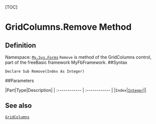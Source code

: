 [TOC]
# GridColumns.Remove Method

## Definition
Namespace: [`My.Sys.Forms`](My.Sys.Forms.md)
`Remove` is method of the GridColumns control, part of the freeBasic framework MyFbFramework.
##Syntax
```freeBasic
Declare Sub Remove(Index As Integer)
```

##Parameters

|Part|Type|Description|
| :------------ | :------------ |
|`Index`|[`Integer`]("https://www.freebasic.net/wiki/KeyPgInteger")||
## See also
[`GridColumns`](GridColumns.md)

